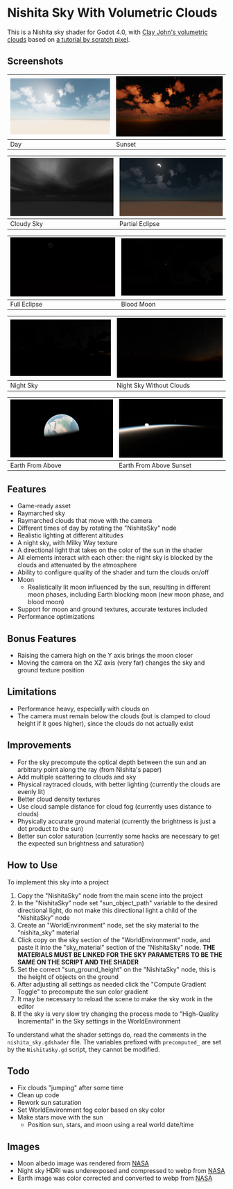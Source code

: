 # Nishita Sky With Volumetric Clouds

This is a Nishita sky shader for Godot 4.0, with [Clay John's volumetric clouds](https://github.com/clayjohn/godot-volumetric-cloud-demo) based on [a tutorial by scratch pixel](https://www.scratchapixel.com/lessons/procedural-generation-virtual-worlds/simulating-sky/simulating-colors-of-the-sky.html).

## Screenshots

| ![Day](Screenshots/1%20day.webp) | ![Sunset](Screenshots/2%20sunset.webp) |
| --- | --- |
| Day | Sunset |

| ![Cloudy Sky](Screenshots/3%20cloudy%20sky.webp) | ![Partial Eclipse](Screenshots/4%20partial%20eclipse.webp) |
| --- | --- |
| Cloudy Sky | Partial Eclipse |

| ![Full Eclipse](Screenshots/5%20full%20eclipse.webp) | ![Blood Moon](Screenshots/6%20blood%20moon.webp) |
| --- | --- |
| Full Eclipse | Blood Moon |

| ![Night Sky](Screenshots/7%20night%20sky%20with%20clouds.webp) | ![Night Sky Without Clouds](Screenshots/8%20night%20sky%20without%20clouds.webp) |
| --- | --- |
| Night Sky | Night Sky Without Clouds |

| ![Earth From Above](Screenshots/9%20earth%20from%20above.webp) | ![Earth From Above Sunset](Screenshots/10%20earth%20from%20above%20sunset.webp) |
| --- | --- |
| Earth From Above | Earth From Above Sunset |

## Features
* Game-ready asset
* Raymarched sky
* Raymarched clouds that move with the camera
* Different times of day by rotating the "NishitaSky" node
* Realistic lighting at different altitudes
* A night sky, with Milky Way texture
* A directional light that takes on the color of the sun in the shader
* All elements interact with each other: the night sky is blocked by the clouds and attenuated by the atmosphere
* Ability to configure quality of the shader and turn the clouds on/off
* Moon
    * Realistically lit moon influenced by the sun, resulting in different moon phases, including Earth blocking moon (new moon phase, and blood moon)
* Support for moon and ground textures, accurate textures included
* Performance optimizations

## Bonus Features
* Raising the camera high on the Y axis brings the moon closer
* Moving the camera on the XZ axis (very far) changes the sky and ground texture position

## Limitations
* Performance heavy, especially with clouds on
* The camera must remain below the clouds (but is clamped to cloud height if it goes higher), since the clouds do not actually exist

## Improvements
* For the sky precompute the optical depth between the sun and an arbitrary point along the ray (from Nishita's paper)
* Add multiple scattering to clouds and sky
* Physical raytraced clouds, with better lighting (currently the clouds are evenly lit)
* Better cloud density textures
* Use cloud sample distance for cloud fog (currently uses distance to clouds)
* Physically accurate ground material (currently the brightness is just a dot product to the sun)
* Better sun color saturation (currently some hacks are necessary to get the expected sun brightness and saturation)

## How to Use
To implement this sky into a project
1. Copy the "NishitaSky" node from the main scene into the project
2. In the "NishitaSky" node set "sun_object_path" variable to the desired directional light, do not make this directional light a child of the "NishitaSky" node
3. Create an "WorldEnvironment" node, set the sky material to the "nishita_sky" material
4. Click copy on the sky section of the "WorldEnvironment" node, and paste it into the "sky_material" section of the "NishitaSky" node. **THE MATERIALS MUST BE LINKED FOR THE SKY PARAMETERS TO BE THE SAME ON THE SCRIPT AND THE SHADER**
5. Set the correct "sun_ground_height" on the "NishitaSky" node, this is the height of objects on the ground
6. After adjusting all settings as needed click the "Compute Gradient Toggle" to precompute the sun color gradient
7. It may be necessary to reload the scene to make the sky work in the editor
8. If the sky is very slow try changing the process mode to "High-Quality Incremental" in the Sky settings in the WorldEnvironment

To understand what the shader settings do, read the comments in the `nishita_sky.gdshader` file.
The variables prefixed with `precomputed_` are set by the `NishitaSky.gd` script, they cannot be modified.

## Todo
* Fix clouds "jumping" after some time
* Clean up code
* Rework sun saturation
* Set WorldEnvironment fog color based on sky color
* Make stars move with the sun
    * Position sun, stars, and moon using a real world date/time

## Images
* Moon albedo image was rendered from [NASA](https://svs.gsfc.nasa.gov/cgi-bin/details.cgi?aid=4720)
* Night sky HDRI was underexposed and compressed to webp from [NASA](https://svs.gsfc.nasa.gov/4851#media_group_5169)
* Earth image was color corrected and converted to webp from [NASA](https://visibleearth.nasa.gov/images/74142/september-blue-marble-next-generation/74159l)
